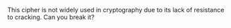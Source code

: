 This cipher is not widely used in cryptography due to its lack of resistance to cracking. Can you break it?
